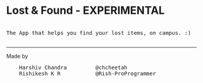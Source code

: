 # Lost & Found - EXPERIMENTAL 

<pre>

The App that helps you find your lost items, on campus. :)

</pre>

___________________________________________________________
Made by
<pre>
    Harshiv Chandra         @chcheetah
    Rishikesh K R           @Rish-ProProgrammer
</pre>
